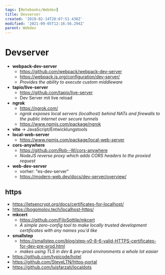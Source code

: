 ```yaml
---
tags: [Notebooks/Webdev]
title: Devserver
created: '2019-02-14T20:07:51.438Z'
modified: '2021-09-05T12:16:56.294Z'
parent: Webdev
---
```


# Devserver
- **webpack-dev-server**
  - https://github.com/webpack/webpack-dev-server
  - https://webpack.js.org/configuration/dev-server/
  - *Provides the ability to execute custom middleware*
- **tapio/live-server**
  - https://github.com/tapio/live-server
  - Dev Server mit live reload
- **ngrok**
  - https://ngrok.com/
  - *ngrok exposes local servers (localhost) behind NATs and firewalls to the public internet over secure tunnels*
  - https://www.npmjs.com/package/ngrok
- **vite** → JavaScript/Entwicklungstools
- **local-web-server**
  - https://www.npmjs.com/package/local-web-server
- **cors-anywhere**
  - https://github.com/Rob--W/cors-anywhere
  - *NodeJS reverse proxy which adds CORS headers to the proxied request*
- **web-dev-server**
  - vorher: "es-dev-server"
  - https://modern-web.dev/docs/dev-server/overview/


## https
- https://letsencrypt.org/docs/certificates-for-localhost/
- https://bogomolov.tech/localhost-https/
- **mkcert**
  - https://github.com/FiloSottile/mkcert
  - *A simple zero-config tool to make locally trusted development certificates with any names you'd like*
- **smallstep**
  - https://smallstep.com/blog/step-v0-8-6-valid-HTTPS-certificates-for-dev-pre-prod.html
  - *makes using TLS in dev & pre-prod environments a whole lot easier*
- https://github.com/typicode/hotel
- https://github.com/SteveLTN/https-portal
- https://github.com/luisfarzati/localdots
